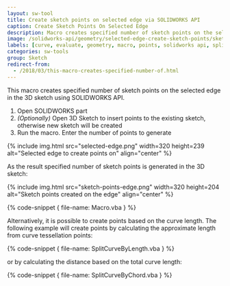 ```yaml
---
layout: sw-tool
title: Create sketch points on selected edge via SOLIDWORKS API
caption: Create Sketch Points On Selected Edge
description: Macro creates specified number of sketch points on the selected edge in the 3D sketch
image: /solidworks-api/geometry/selected-edge-create-sketch-points/sketch-points-edge.png
labels: [curve, evaluate, geometry, macro, points, solidworks api, spline, utility, vba]
categories: sw-tools
group: Sketch
redirect-from:
  - /2018/03/this-macro-creates-specified-number-of.html
---
```

This macro creates specified number of sketch points on the selected edge in the 3D sketch using SOLIDWORKS API.

1. Open SOLIDWORKS part
1. *(Optionally)* Open 3D Sketch to insert points to the existing sketch, otherwise new sketch will be created
1. Run the macro. Enter the number of points to generate

{% include img.html src="selected-edge.png" width=320 height=239 alt="Selected edge to create points on" align="center" %}

As the result specified number of sketch points is generated in the 3D sketch:

{% include img.html src="sketch-points-edge.png" width=320 height=204 alt="Sketch points created on the edge" align="center" %}

{% code-snippet { file-name: Macro.vba } %}

Alternatively, it is possible to create points based on the curve length. The following example will create points by calculating the approximate length from curve tessellation points:

{% code-snippet { file-name: SplitCurveByLength.vba } %}

or by calculating the distance based on the total curve length:

{% code-snippet { file-name: SplitCurveByChord.vba } %}
